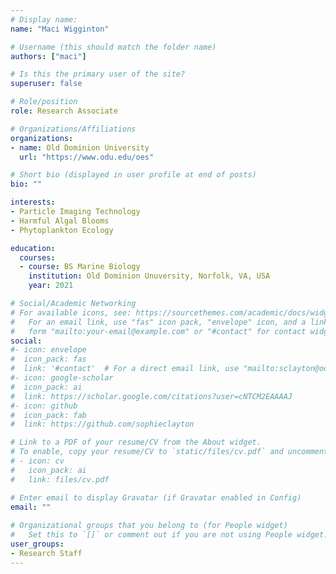```yaml
---
# Display name: 
name: "Maci Wigginton"

# Username (this should match the folder name)
authors: ["maci"]

# Is this the primary user of the site?
superuser: false

# Role/position
role: Research Associate

# Organizations/Affiliations
organizations:
- name: Old Dominion University
  url: "https://www.odu.edu/oes"

# Short bio (displayed in user profile at end of posts)
bio: ""

interests:
- Particle Imaging Technology
- Harmful Algal Blooms
- Phytoplankton Ecology

education:
  courses:
  - course: BS Marine Biology
    institution: Old Dominion Unuversity, Norfolk, VA, USA
    year: 2021

# Social/Academic Networking
# For available icons, see: https://sourcethemes.com/academic/docs/widgets/#icons
#   For an email link, use "fas" icon pack, "envelope" icon, and a link in the
#   form "mailto:your-email@example.com" or "#contact" for contact widget.
social:
#- icon: envelope
#  icon_pack: fas
#  link: '#contact'  # For a direct email link, use "mailto:sclayton@odu.edu".
#- icon: google-scholar
#  icon_pack: ai
#  link: https://scholar.google.com/citations?user=cNTCM2EAAAAJ
#- icon: github
#  icon_pack: fab
#  link: https://github.com/sophieclayton

# Link to a PDF of your resume/CV from the About widget.
# To enable, copy your resume/CV to `static/files/cv.pdf` and uncomment the lines below.  
# - icon: cv
#   icon_pack: ai
#   link: files/cv.pdf

# Enter email to display Gravatar (if Gravatar enabled in Config)
email: ""
  
# Organizational groups that you belong to (for People widget)
#   Set this to `[]` or comment out if you are not using People widget.  
user_groups:
- Research Staff
---
```

